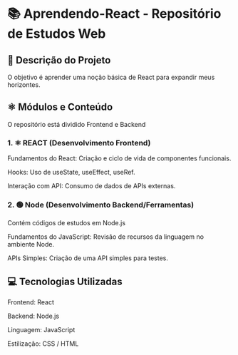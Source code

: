 # 📚 Aprendendo-React - Repositório de Estudos Web

## 📄 Descrição do Projeto

O objetivo é aprender uma noção básica de React para expandir meus horizontes.

## ⚛️ Módulos e Conteúdo
O repositório está dividido Frontend e Backend

### 1. ⚛️ REACT (Desenvolvimento Frontend)

Fundamentos do React: Criação e ciclo de vida de componentes funcionais.

Hooks: Uso de useState, useEffect, useRef.

Interação com API: Consumo de dados de APIs externas.

### 2. 🟢 Node (Desenvolvimento Backend/Ferramentas)
Contém códigos de estudos em Node.js

Fundamentos do JavaScript: Revisão de recursos da linguagem no ambiente Node.

APIs Simples: Criação de uma API simples para testes.

## 💻 Tecnologias Utilizadas

Frontend:	React

Backend: Node.js

Linguagem:	JavaScript

Estilização:	CSS / HTML
